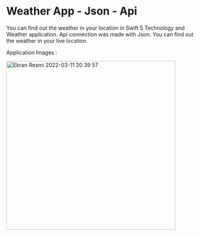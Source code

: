 # Weather App - Json - Api

You can find out the weather in your location in Swift 5 Technology and Weather application. Api connection was made with Json. You can find out the weather in your live location.

Application Images :

<img width="446" alt="Ekran Resmi 2022-03-11 20 39 57" src="https://user-images.githubusercontent.com/98838876/157920831-de9fef1e-ffb6-419b-aace-8d17354786d3.png">
